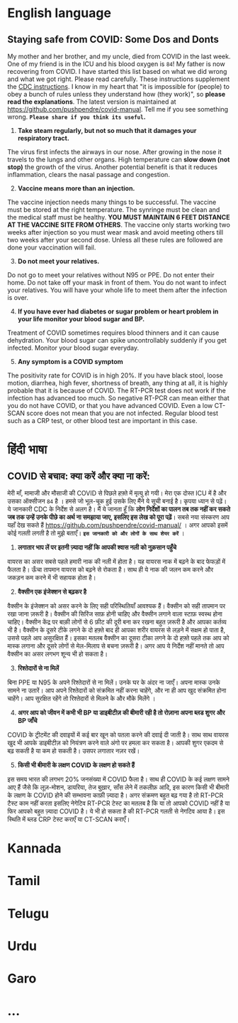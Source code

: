 # English language

## Staying safe from COVID: Some Dos and Donts

My mother and her brother, and my uncle, died from COVID in the last week. One of my friend is in the ICU and his blood oxygen is `84`! My father is now recovering from COVID. I have started this list based on what we did wrong and what we got right. Please read carefully. These instructions supplement the [CDC instructions](https://www.cdc.gov/coronavirus/2019-ncov/prevent-getting-sick/prevention.html).  I know in my heart that "it is impossible for (people) to obey a bunch of rules unless they understand how (they work)", so **please read the explanations**. The latest version is maintained at https://github.com/pushpendre/covid-manual. Tell me if you see something wrong. **`Please share if you think its useful`.**

1. **Take steam regularly, but not so much that it damages your respiratory tract.**

The virus first infects the airways in our nose. After growing in the nose it travels to the lungs and other organs. High temperature can **slow down (not stop)** the growth of the virus. Another potential benefit is that it reduces inflammation, clears the nasal passage and congestion.

2. **Vaccine means more than an injection.**

The vaccine injection needs many things to be successful. The vaccine must be stored at the right temperature. The synringe must be clean and the medical staff must be healthy. **YOU MUST MAINTAIN 6 FEET DISTANCE AT THE VACCINE SITE FROM OTHERS**. The vaccine only starts working two weeks after injection so you must wear mask and avoid meeting others till two weeks after your second dose. Unless all these rules are followed are done your vaccination will fail.

3. **Do not meet your relatives.**

Do not go to meet your relatives without N95 or PPE. Do not enter their home. Do not take off your mask in front of them. You do not want to infect your relatives. You will have your whole life to meet them after the infection is over. 

4. **If you have ever had diabetes or sugar problem or heart problem in your life monitor your blood sugar and BP.**

Treatment of COVID sometimes requires blood thinners and it can cause dehydration. Your blood sugar can spike uncontrollably suddenly if you get infected. Monitor your blood sugar everyday. 

5. **Any symptom is a COVID symptom**

The positivity rate for COVID is in high 20%. If you have black stool, loose motion, diarrhea, high fever, shortness of breath, any thing at all, it is highly probable that it is because of COVID. The RT-PCR test does not work if the infection has advanced too much. So negative RT-PCR can mean either that you do not have COVID, or that you have advanced COVID. Even a low CT-SCAN score does not mean that you are not infected. Regular blood test such as a CRP test, or other blood test are important in this case.


# हिंदी भाषा 

## COVID से बचाव: क्या करें और क्या ना करें:

मेरी माँ, मामाजी और मौसाजी की COVID से पिछले हफ़्ते में मृत्यु हो गयी। मेरा एक दोस्त ICU में है और उसका ऑक्सीजन `84` है ।  हमसे जो भूल-चूक हुई उसके लिए मैंने ये सूची बनाई है। कृपया ध्यान से पढ़ें। ये जानकारी CDC के निर्देश से अलग है। मैं ये जानता हूँ कि **लोग निर्देशों का पालन तब तक नहीं कर सकते जब तक उन्हें उनके पीछे का अर्थ ना समझाया जाए, इसलिए इस लेख को पूरा पढ़ें**। सबसे नया संस्करण आप यहाँ देख सकते हैं  https://github.com/pushpendre/covid-manual/ । अगर आपको इसमें कोई गलती लगती है तो मुझे बताएँ। **`इस जानकारी को और लोगों के साथ शेयर करें`** । 


1. **लगातार भाप लें पर इतनी ज़्यादा नहीं कि आपकी श्वास नली को नुक़सान पहुँचे**

वायरस का असर सबसे पहले हमारी नाक की नली में होता है। यह वायरस नाक में बढ़ने के बाद फेफड़ों में फैलता है। ऊँचा तापमान वायरस को बढ़ने से रोकता है। साथ ही ये नाक की जलन कम करने और जकड़न कम करने में भी सहायक होता है।

2. **वैक्सीन एक इंजेक्शन से बढ़कर है**

वैक्सीन के इंजेक्शन को असर करने के लिए सही परिस्थितियाँ आवश्यक हैं। वैक्सीन को सही तापमान पर रखा जाना ज़रूरी है। वैक्सीन की सिरिंज साफ़ होनी चाहिए और वैक्सीन लगाने वाला स्टाफ़ स्वस्थ होना चाहिए। वैक्सीन केंद्र पर बाक़ी लोगों से 6 फ़ीट की दूरी बना कर रखना बहुत ज़रूरी है और आपका कर्तव्य भी है। वैक्सीन के दूसरे टीके लगने के दो हफ़्ते बाद ही आपका शरीर वायरस से लड़ने में सक्षम हो पाता है, उससे पहले आप असुरक्षित हैं। इसका मतलब वैक्सीन का दूसरा टीका लगने के दो हफ़्ते पहले तक आप को मास्क लगाना और दूसरे लोगों से मेल-मिलाप से बचना ज़रूरी है। अगर आप ये निर्देश नहीं मानते तो आप वैक्सीन का असर लगभग शून्य भी हो सकता है। 

3. **रिश्तेदारों से ना मिलें**

बिना PPE या N95 के अपने रिश्तेदारों से ना मिलें। उनके घर के अंदर ना जाएँ। अपना मास्क उनके सामने ना उतारें। आप अपने रिश्तेदारों को संक्रमित नहीं करना चाहेंगे, और ना ही आप खुद संक्रमित होना चाहेंगे। आप सुरक्षित रहेंगे तो रिश्तेदारों से मिलने के और मौके मिलेंगे । 

4. **अगर आप को जीवन में कभी भी BP या डाइबीटीज़ की बीमारी रही है तो रोज़ाना अपना ब्लड शुगर और BP जाँचे**

COVID के ट्रीटमेंट की दवाइयों में कई बार खून को पतला करने की दवाई दी जाती है। साथ साथ वायरस खुद भी आपके डाइबीटीज़ को नियंत्रण करने वाले अंगो पर हमला कर सकता है। आपकी शुगर एकदम से बढ़ सकती है या कम हो सकती है। उसपर लगातार नज़र रखें। 

5. **किसी भी बीमारी के लक्षण COVID के लक्षण हो सकते हैं**

इस समय भारत की लगभग 20% जनसंख्या में COVID फैला है। साथ ही COVID के कई लक्षण सामने आए हैं जैसे कि लूज़-मोशन, डायरिया, तेज बुख़ार, साँस लेने में तकलीफ़ आदि, इस कारण किसी भी बीमारी के लक्षण के COVID होने की सम्भावना काफ़ी ज़्यादा है। अगर संक्रमण बहुत बढ़ गया है तो RT-PCR टैस्ट काम नहीं करता इसलिए नेगेटिव RT-PCR टेस्ट का मतलब है कि या तो आपको COVID नहीं है या फिर आपको बहुत ज़्यादा COVID है। ये भी हो सकता है की RT-PCR गलती से नेगटिव आया है। इस स्थिति में ब्लड CRP टेस्ट कराएँ या CT-SCAN कराएँ। 


# Kannada

# Tamil

# Telugu

# Urdu

# Garo 

# ...
